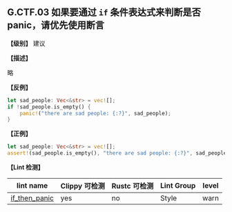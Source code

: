 ## G.CTF.03 如果要通过 `if` 条件表达式来判断是否panic，请优先使用断言

**【级别】** 建议

**【描述】**

略

**【反例】**

```rust
let sad_people: Vec<&str> = vec![];
if !sad_people.is_empty() {
    panic!("there are sad people: {:?}", sad_people);
}
```

**【正例】**

```rust
let sad_people: Vec<&str> = vec![];
assert!(sad_people.is_empty(), "there are sad people: {:?}", sad_people);
```

**【Lint 检测】**

| lint name                                                    | Clippy 可检测 | Rustc 可检测 | Lint Group | level |
| ------------------------------------------------------------ | ------------- | ------------ | ---------- | ----- |
| [if_then_panic](https://rust-lang.github.io/rust-clippy/master/#if_then_panic) | yes           | no           | Style   |warn|




